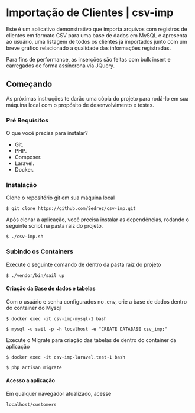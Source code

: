 # Importação de Clientes | csv-imp

Este é um aplicativo demonstrativo que importa arquivos com registros de clientes em formato CSV para uma base de dados em MySQL e apresenta ao usuário, uma listagem de todos os clientes já importados junto com um breve gráfico relacionado a qualidade das informações registradas.

Para fins de performance, as inserções são feitas com bulk insert e carregados de forma assíncrona via JQuery.

## Começando
As próximas instruções te darão uma cópia do projeto para rodá-lo em sua máquina local com o propósito de desenvolvimento e testes.

### Pré Requisitos
O que você precisa para instalar?

* Git.
* PHP.
* Composer.
* Laravel.
* Docker.

### Instalação
Clone o repositório git em sua máquina local

```$ git clone https://github.com/Sedrez/csv-imp.git```

Após clonar a aplicação, você precisa instalar as dependências, rodando o seguinte script na pasta raiz do projeto.

```
$ ./csv-imp.sh
```

### Subindo os Containers

Execute o seguinte comando de dentro da pasta raiz do projeto
```
$ ./vendor/bin/sail up
```

#### Criação da Base de dados e tabelas

Com o usuário e senha configurados no .env, crie a base de dados dentro do container do Mysql
```
$ docker exec -it csv-imp-mysql-1 bash
```
```
$ mysql -u sail -p -h localhost -e "CREATE DATABASE csv_imp;"
```


Execute o Migrate para criação das tabelas de dentro do container da aplicação
```
$ docker exec -it csv-imp-laravel.test-1 bash
```
```
$ php artisan migrate
```

#### Acesso a aplicação
Em qualquer navegador atualizado, acesse
```
localhost/customers
```

